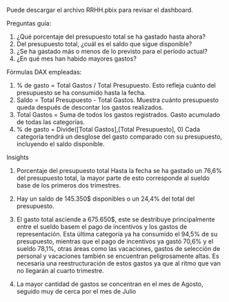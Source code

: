 Puede descargar el archivo RRHH.pbix para revisar el dashboard.

Preguntas guía:
1. ¿Qué porcentaje del presupuesto total se ha gastado hasta ahora?
2. Del presupuesto total, ¿cuál es el saldo que sigue disponible?
3. ¿Se ha gastado más o menos de lo previsto para el período actual?
4. ¿En qué mes han habido mayores gastos?


Fórmulas DAX empleadas:
1.  % de gasto = Total Gastos / Total Presupuesto.
Esto refleja cuánto del presupuesto se ha consumido hasta la fecha.
3. Saldo = Total Presupuesto - Total Gastos.
Muestra cuánto presupuesto queda después de descontar los gastos realizados.
4. Total Gastos = Suma de todos los gastos registrados.
Gasto acumulado de todas las categorías.
5. % de gasto = Divide([Total Gastos],[Total Presupuesto], 0)
Cada categoría tendrá un desglose del gasto comparado con su presupuesto, incluyendo el saldo disponible.

Insights
1. Porcentaje del presupuesto total
Hasta la fecha se ha gastado un 76,6% del presupuesto total, la mayor parte de esto corresponde al sueldo base de los primeros dos trimestres.

2. Hay un saldo de 145.350$ disponibles o un 24,4% del total del presupuesto.

3. El gasto total asciende a 675.650$, este se destribuye principalmente entre el sueldo basem el pago de incentivos y los gastos de representación.
Esta última categoría ya ha consumido el 94,5% de su presupuesto, mientras que el pago de incentivos ya gastó 70,6% y el sueldo 78,1%, otras áreas como las vacaciones, gastos de selección de personal y vacaciones también se encuentran peligrosamente altas.
Es necesaria una reestructuración de estos gastos ya que al ritmo que van no llegarán al cuarto trimestre.

4. La mayor cantidad de gastos se concentran en el mes de Agosto, seguido muy de cerca por el mes de Julio
